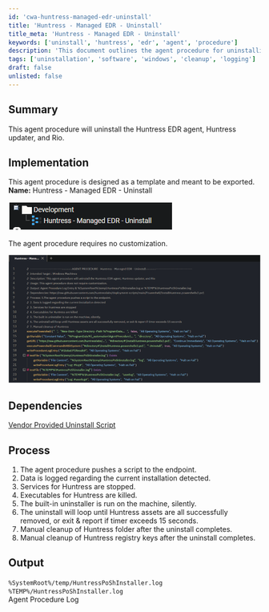 ```yaml
---
id: 'cwa-huntress-managed-edr-uninstall'
title: 'Huntress - Managed EDR - Uninstall'
title_meta: 'Huntress - Managed EDR - Uninstall'
keywords: ['uninstall', 'huntress', 'edr', 'agent', 'procedure']
description: 'This document outlines the agent procedure for uninstalling the Huntress EDR agent, updater, and related components. It provides a detailed implementation guide, including dependencies, process steps, and output log locations for successful uninstallation.'
tags: ['uninstallation', 'software', 'windows', 'cleanup', 'logging']
draft: false
unlisted: false
---
```

## Summary

This agent procedure will uninstall the Huntress EDR agent, Huntress updater, and Rio.

## Implementation

This agent procedure is designed as a template and meant to be exported.  
**Name:** Huntress - Managed EDR - Uninstall  

![Image](../../../static/img/Huntress---Managed-EDR---Uninstall/image_1.png)  

The agent procedure requires no customization.  

![Image](../../../static/img/Huntress---Managed-EDR---Uninstall/image_2.png)  

## Dependencies

[Vendor Provided Uninstall Script](https://raw.githubusercontent.com/huntresslabs/deployment-scripts/main/Powershell/InstallHuntress.powershellv2.ps1)

## Process

1. The agent procedure pushes a script to the endpoint.
2. Data is logged regarding the current installation detected.
3. Services for Huntress are stopped.
4. Executables for Huntress are killed.
5. The built-in uninstaller is run on the machine, silently.
6. The uninstall will loop until Huntress assets are all successfully removed, or exit & report if timer exceeds 15 seconds.
7. Manual cleanup of Huntress folder after the uninstall completes.
8. Manual cleanup of Huntress registry keys after the uninstall completes.

## Output

`%SystemRoot%/temp/HuntressPoShInstaller.log`  
`%TEMP%/HuntressPoShInstaller.log`  
Agent Procedure Log



